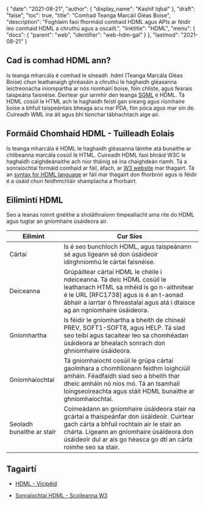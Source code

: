 {
  "date": "2021-08-21",
  "author": {
    "display_name": "Kashif Iqbal"
},
  "draft": "false",
  "toc": true,
  "title": "Comhad Teanga Marcáil Gléas Boise",
  "description": "Foghlaim faoi fhormáid comhaid HDML agus APIs ar féidir leo comhaid HDML a chruthú agus a oscailt.",
  "linktitle": "HDML",
  "menu": {
    "docs": {
      "parent": "web",
      "identifier": "web-hdm-gal"
}
},
  "lastmod": "2021-08-21"
}

## Cad is comhad HDML ann?

Is teanga mharcála é comhad le síneadh .hdml (Teanga Marcála Gléas Boise) chun leathanaigh ghréasáin a chruthú le haghaidh gléasanna leictreonacha iniompartha ar nós ríomhairí boise, fóin chliste, agus fearais taispeána faisnéise. Deirtear gur iarmhír den teanga [SGML](https://en.wikipedia.org/wiki/Standard_Generalized_Markup_Language) é HDML. Tá HDML cosúil le HTML ach le haghaidh feistí gan sreang agus ríomhaire boise a bhfuil taispeántais bheaga acu mar PDA, fón póca agus mar sin de. Cuireadh WML ina áit agus bhí tionchar tábhachtach aige air.

## Formáid Chomhaid HDML - Tuilleadh Eolais

Is teanga mharcála é HDML le haghaidh gléasanna láimhe atá bunaithe ar chlibeanna marcála cosúil le HTML. Cuireadh HDML faoi bhráid W3C le haghaidh caighdeánaithe ach níor tháinig sé ina chaighdeán riamh. Tá a sonraíochtaí formáid comhaid ar fáil, áfach, ar [W3 website](https://www.w3.org/TR/NOTE-Submission-HDML-spec.html) mar thagairt. Tá an [syntax for HDML language](https://www.w3.org/TR/hdml20-5.html#HEADING5-0) ar fáil mar thagairt don fhorbróir agus is féidir é a úsáid chun feidhmchláir shamplacha a fhorbairt.

## Eilimintí HDML

Seo a leanas roinnt gnéithe a sholáthraíonn timpeallacht ama rite do HDML agus tugtar an gníomhaire úsáideora air.

|Eilimint|Cur Síos|
---|---|
|Cártaí|Is é seo bunchloch HDML, agus taispeánann sé agus ligeann sé don úsáideoir idirghníomhú le cártaí faisnéise. |
|Deiceanna|Grúpáiltear cártaí HDML le chéile i ndeiceanna. Tá deic HDML cosúil le leathanach HTML sa mhéid is go n-aithnítear é le URL [RFC1738] agus is é an t-aonad ábhair a iarrtar ó fhreastalaí agus atá i dtaisce ag an ngníomhaire úsáideora.|
|Gníomhartha|Is féidir le gníomhartha a bheith de chineál PREV, SOFT1-SOFT8, agus HELP. Tá siad seo teibí agus tacaítear leo sa chomhéadan úsáideora ar bhealach sonrach don ghníomhaire úsáideora.|
|Gníomhaíochtaí|Tá gníomhaíocht cosúil le grúpa cártaí gaolmhara a chomhlíonann feidhm loighciúil amháin. Féadfaidh siad seo a bheith thar dheic amháin nó níos mó. Tá an tsamhail loingseoireachta agus stáit HDML bunaithe ar ghníomhaíochtaí.|
|Seoladh bunaithe ar stair|Coimeádann an gníomhaire úsáideora stair na gcártaí a thaispeánfar don úsáideoir. Cuirtear gach cárta a bhfuil rochtain air le stair an chárta. Ligeann an gníomhaire úsáideora don úsáideoir dul ar ais go héasca go dtí an cárta roimhe seo sa stair.|

## Tagairtí

* [HDML - Vicipéid](https://en.wikipedia.org/wiki/Handheld_Device_Markup_Language)

* [Sonraíochtaí HDML - Scoileanna W3](https://www.w3.org/TR/NOTE-Submission-HDML-spec.html)


